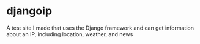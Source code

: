 # djangoip
A test site I made that uses the Django framework and can get information about an IP, including location, weather, and news
